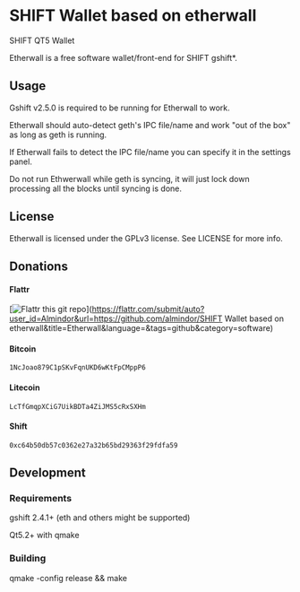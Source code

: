# SHIFT Wallet based on etherwall

SHIFT QT5 Wallet

Etherwall is a free software wallet/front-end for SHIFT gshift*.

## Usage

Gshift v2.5.0 is required to be running for Etherwall to work.

Etherwall should auto-detect geth's IPC file/name and work "out of the box" as long as geth is running.

If Etherwall fails to detect the IPC file/name you can specify it in the settings panel.

Do not run Ethwerwall while geth is syncing, it will just lock down processing all the blocks until syncing is done.

## License

Etherwall is licensed under the GPLv3 license. See LICENSE for more info.

## Donations

#### Flattr
[![Flattr this git repo](http://api.flattr.com/button/flattr-badge-large.png)](https://flattr.com/submit/auto?user_id=Almindor&url=https://github.com/almindor/SHIFT Wallet based on etherwall&title=Etherwall&language=&tags=github&category=software)

#### Bitcoin
`1NcJoao879C1pSKvFqnUKD6wKtFpCMppP6`

#### Litecoin
`LcTfGmqpXCiG7UikBDTa4ZiJMS5cRxSXHm`

#### Shift
`0xc64b50db57c0362e27a32b65bd29363f29fdfa59`

## Development

### Requirements

gshift 2.4.1+ (eth and others might be supported)

Qt5.2+ with qmake

### Building

qmake -config release && make
